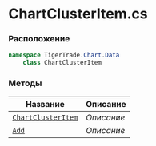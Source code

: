 
# ChartClusterItem.cs
### Расположение
```csharp
namespace TigerTrade.Chart.Data  
    class ChartClusterItem
```

### Методы
| Название | Описание |
| --- | --- |
| [`ChartClusterItem`](./Методы/ChartClusterItem.md) | *Описание* |
| [`Add`](./Методы/Add.md) | *Описание* |
